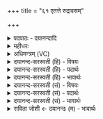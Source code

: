 +++
title = "६१ एतत्ते रुद्रावसम्"

+++
<details><summary>पदपाठः - दयानन्दादि</summary>

ए॒तत्। ते॒। रु॒द्र॒। अ॒व॒सम्। तेन॑। प॒रः। मूज॑वत॒ इति॒ मूज॑ऽवतः। अति॑। इ॒हि॒। अव॑ततध॒न्वेत्यव॑ततऽधन्वा। पिना॑कावस॒ इति॒ पिना॑कऽअवसः। कृत्ति॑वासा॒ इति॒ कृत्ति॑ऽवासाः। अहि॑ँसन्। नः॒। शि॒वः। अति॑। इ॒हि॒। ६१।
</details>

<details><summary>महीधरः</summary>

म० रौद्र्यास्तारपङ्क्तिः । यस्या अन्त्यौ द्वादशाक्षरावाद्यावष्टाक्षरौ पादौ सास्तारपङ्क्तिः । 'मूतयोः कृत्वा वेणुयष्ट्यां वा कूपे वासज्योभयतः स्थाणुवृक्षवᳪं᳭शवल्मीकानामन्यतमस्मिन्नुत्क्षेपणवदासजत्येतत्त इतीति' (का० ५। १० । २१)। व्रीहियवादीन् बद्ध्वा वहनार्थं तृणवंशादिनिर्मितः पात्रविशेषो मूतमित्युच्यते । तयोरुभयोर्मूतयोस्त्र्यम्बकान् हविःशेषान् प्रक्षिप्य स्वकीयेनांसेन वोढुं शक्यायां वंशयष्ट्यामग्रद्वये तन्मूतद्वयमवासज्योन्नते स्थाणौ वृक्षे वंशे वल्मीके वा मूतद्वययुतां वंशयष्टिं संसृजति । ततो गोभिराघ्रातुमशक्यत्वाद्गावो रोगं न प्राप्नुवन्तीत्यर्थः ॥ अथ मन्त्रार्थः । मूजवान्नाम कश्चित्पर्वतो रुद्रस्य वासस्थानम् । अवसशब्देन देशान्तरं गच्छतो मार्गमध्ये तटाकादिसमीपे भोक्तव्य ओदनविशेष उच्यते । हे रुद्र, एतत्ते तव अवसं हविःशेषाख्यं भोज्यं तेन सहितस्त्वं मूजवतः पर्वतात्परः परभागवतीं सन्नतीहि अतिक्रम्य गच्छ । कीदृशस्त्वम् । अवततधन्वा अवरोपितधनुष्कः । अस्मद्विरोधिनां त्वया निवारितत्वादित ऊर्ध्वं धनुषि ज्यासमारोपणस्य प्रयोजनाभावादवरोपणमेवेदानीं युक्तम् । तथा पिनाकावसः पिनाकाख्यं त्वदीयं धनुरावस्ते सर्वत आच्छादयतीति पिनाकावसः । यथा धनुर्दृष्ट्वा प्राणिनो न बिभ्यति तथा त्वदीयं धनुर्वस्त्रादिना प्रच्छाद्य गच्छेत्यर्थः । 'कृत्तिवासा इत्यनवेक्षमेत्योपस्पृशन्त्यपः' (का० ५। १० । २२-२३)। ति । उन्नते वृक्षादौ मूतद्वयेऽवसज्य प्रत्यावर्तमाना मूतद्वयस्यावेक्षणमकृत्वा वेदिसमीपे समागत्योदकं स्पृशेयुरिति सूत्रार्थः । मन्त्रार्थस्तु हे रुद्र, त्वं कृत्तिवासाः चर्माम्बरो नोऽस्मानहिंसन् हिंसामकुर्वन् शिवोऽस्मदीयपूजया संतुष्टः कोपरहितो भूत्वा अतीहि पर्वतमतिक्रम्य गच्छ ॥ ६१ ॥  
द्विषष्टी।
</details>

<details><summary>अधिमन्त्रम् (VC)</summary>

- रुद्रो देवता
- वसिष्ठ ऋषिः
- पङ्क्तिः
- पञ्चमः
</details>

<details><summary>दयानन्द-सरस्वती (हि) - विषयः</summary>

अब अगले मन्त्र में रुद्र शब्द से शूरवीर के कर्मों का उपदेश किया है ॥
</details>

<details><summary>दयानन्द-सरस्वती (हि) - पदार्थः</summary>

पदार्थान्वयभाषाः -  हे (रुद्र) शत्रुओं को रुलानेवाले युद्धविद्या में कुशल सेनाध्यक्ष विद्वन् ! (अवततधन्वा) युद्ध के लिये विस्तारपूर्वक धनु को धारण करने (पिनाकावसः) पिनाक अर्थात् जिस शस्त्र से शत्रुओं के बल को पीस के अपनी रक्षा करने (कृत्तिवासः) चमड़े और कवचों के समान दृढ़ वस्त्रों के धारण करने (शिवः) सब सुखों के देने और (परः) उत्तम सामर्थ्यवाले शूरवीर पुरुष ! आप (मूजवतः) मूँज, घास आदि युक्त पर्वत से परे दूसरे देश में शत्रुओं को (अतीहि) प्राप्त कीजिये (एतत्) जो यह (ते) आपका (अवसम्) रक्षण करना है (तेन) उससे (नः) हम लोगों की (अहिंसन्) हिंसा को छोड़कर रक्षा करते हुए आप (अतीहि) सब प्रकार से हम लोगों का सत्कार कीजिये ॥६१॥
</details>

<details><summary>दयानन्द-सरस्वती (हि) - भावार्थः</summary>

भावार्थभाषाः -  हे मनुष्यो ! तुम शत्रुओं से रहित होकर राज्य को निष्कण्टक करके सब अस्त्र-शस्त्रों का सम्पादन करके दुष्टों का नाश और श्रेष्ठों की रक्षा करो कि जिससे दुष्ट शत्रु सुखी और सज्जन लोग दुःखी कदापि न होवें ॥६१॥
</details>

<details><summary>दयानन्द-सरस्वती (सं) - विषयः</summary>

अथ रुद्रशब्देन शूरवीरकृत्यमुपदिश्यते ॥
</details>

<details><summary>दयानन्द-सरस्वती (सं) - पदार्थः</summary>

पदार्थान्वयभाषाः -  हे रुद्र शूरवीर विद्वन् युद्धविद्याविचक्षण सेनाध्यक्ष ! अवततधन्वा पिनाकावसः कृत्तिवासाः शिवः परः प्रकृष्टसामर्थ्यः संस्त्वं मूजवतः पर्वतात् परं शत्रूनतीह्युल्लङ्घ्य तस्मात् पारङ्गमय। यदेतत्ते तवावसं पालनमस्ति तेनास्मानहिंसन्नतीहि ॥६१॥
</details>

<details><summary>दयानन्द-सरस्वती (सं) - भावार्थः</summary>

भावार्थभाषाः -  हे मनुष्या ! अजातशत्रुभिर्युष्माभिर्भूत्वा निश्शत्रुकं राज्यं कृत्वा सर्वाण्यस्त्रशस्त्राणि सम्पाद्य दुष्टानां दण्डहिंसाभ्यां श्रेष्ठानां पालनेन भवितव्यम्, यतो न कदाचिद् दुष्टा सुखिनः श्रेष्ठा दुःखिताश्च भवेयुरिति ॥६१॥
</details>

<details><summary>सविता जोशी ← दयानन्दः (म) - भावार्थः</summary>

भावार्थभाषाः -  हे माणसांनो ! तुम्ही आपले राज्य शत्रुविहीन व निष्कंटक बनवा. सर्व शस्त्रास्त्रे मिळवा. दुष्टांचे निर्दालन करून श्रेष्ठांचे रक्षण करा. दुष्ट शत्रू सुखी व सज्जन लोक दुःखी, असे कधीही होता कामा नये.
</details>